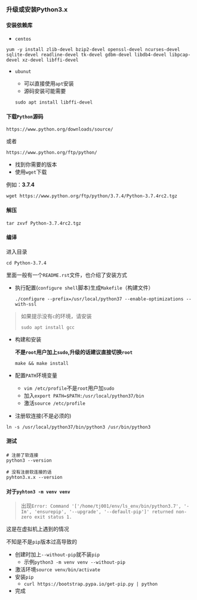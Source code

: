 ### 升级或安装Python3.x

#### 安装依赖库

- `centos`

```
yum -y install zlib-devel bzip2-devel openssl-devel ncurses-devel sqlite-devel readline-devel tk-devel gdbm-devel libdb4-devel libpcap-devel xz-devel libffi-devel
```


- `ubunut`
  
  - 可以直接使用`apt`安装
  - 源码安装可能需要
  
  ```
  sudo apt install libffi-devel
  ```
  
  

#### 下载`Python`源码

```
https://www.python.org/downloads/source/
```

或者

```
https://www.python.org/ftp/python/
```
- 找到你需要的版本
- 使用`wget`下载

例如：**3.7.4**

```
wget https://www.python.org/ftp/python/3.7.4/Python-3.7.4rc2.tgz
```

#### 解压

```
tar zxvf Python-3.7.4rc2.tgz
```

#### 编译

进入目录

`cd Python-3.7.4`

里面一般有一个`README.rst`文件，也介绍了安装方式

- 执行配置(`configure shell`脚本)生成`Makefile`（构建文件）

  ```
  ./configure --prefix=/usr/local/python37 --enable-optimizations --with-ssl
  ```
> 如果提示没有`c`的环境，请安装
>
> ```
> sudo apt install gcc
> ```

- 构建和安装

  **不是`root`用户加上`sudo`,升级的话建议直接切换`root`**

  `make && make install`

- 配置`PATH`环境变量
  - `vim /etc/profile`不是`root`用户加`sudo`
  - 加入`export PATH=$PATH:/usr/local/python37/bin`
  - 激活`source /etc/profile`
  
- 注册软连接(不是必须的)

```
ln -s /usr/local/python37/bin/python3 /usr/bin/python3
```

#### 测试

```
# 注册了软连接
python3 --version

# 没有注册软连接的话
pyhton3.x.x --version

```





#### 对于`pyhton3 -m venv venv`

> 出现`Error: Command '['/home/tj001/env/ls_env/bin/python3.7', '-Im', 'ensurepip', '--upgrade', '--default-pip']' returned non-zero exit status 1.`

这是在虚拟机上遇到的情况

不知是不是`pip`版本过高导致的

- 创建时加上`--without-pip`就不装`pip`
  - 示例`python3 -m venv venv --without-pip`
- 激活环境`source venv/bin/activate`
- 安装`pip`
  - `curl https://bootstrap.pypa.io/get-pip.py | python`
- 完成

